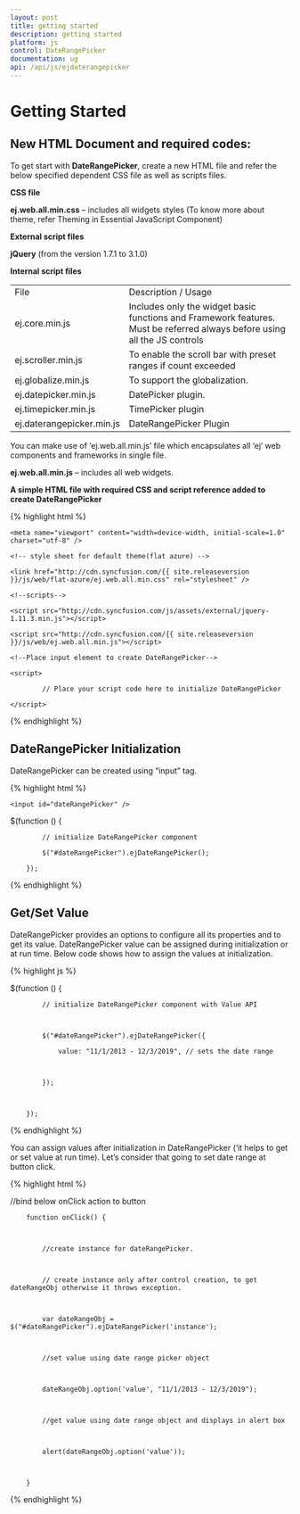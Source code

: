 ```yaml
---
layout: post
title: getting started
description: getting started
platform: js
control: DateRangePicker
documentation: ug
api: /api/js/ejdaterangepicker
---
```


# Getting Started

## New HTML Document and required codes:

To get start with **DateRangePicker**, create a new HTML file and refer the below specified dependent CSS file as well as scripts files.

**CSS file**

**ej.web.all.min.css** – includes all widgets styles (To know more about theme, refer Theming in Essential JavaScript Component)

**External script files**

**jQuery** (from the version 1.7.1 to 3.1.0)

**Internal script files**

<table>
<tr>
<td>
File </td><td>
Description / Usage</td></tr>
<tr>
<td>
ej.core.min.js<br></td><td>
Includes only the widget basic functions and Framework features. Must be referred always before using all the JS controls<br></td></tr>
<tr>
<td>
ej.scroller.min.js</td><td>
To enable the scroll bar with preset ranges if count exceeded</td></tr>
<tr>
<td>
ej.globalize.min.js<br></td><td>
To support the globalization.<br></td></tr>
<tr>
<td>
ej.datepicker.min.js<br></td><td>
DatePicker plugin.</td></tr>
<tr>
<td>
ej.timepicker.min.js</td><td>
TimePicker plugin</td></tr>
<tr>
<td>
ej.daterangepicker.min.js</td><td>
DateRangePicker Plugin</td></tr>
</table>
You can make use of ‘ej.web.all.min.js’ file which encapsulates all ‘ej’ web components and frameworks in single file.



**ej.web.all.min.js** – includes all web widgets.

**A simple HTML file with required CSS and script reference added to create DateRangePicker**


{% highlight html %}



<!DOCTYPE html>

<html>

<head>

    <meta name="viewport" content="width=device-width, initial-scale=1.0" charset="utf-8" />

    <!-- style sheet for default theme(flat azure) -->

    <link href="http://cdn.syncfusion.com/{{ site.releaseversion }}/js/web/flat-azure/ej.web.all.min.css" rel="stylesheet" />

    <!--scripts-->

    <script src="http://cdn.syncfusion.com/js/assets/external/jquery-1.11.3.min.js"></script>

    <script src="http://cdn.syncfusion.com/{{ site.releaseversion }}/js/web/ej.web.all.min.js"></script>

</head>

<body>

    <!--Place input element to create DateRangePicker-->

    <script>

            // Place your script code here to initialize DateRangePicker

    </script>

</body>

</html>


{% endhighlight %}



## DateRangePicker Initialization

DateRangePicker can be created using “input” tag.

{% highlight html %}

<!--input element to create DateRangePicker-->

    <input id="dateRangePicker" />
 
$(function () {

            // initialize DateRangePicker component

            $("#dateRangePicker").ejDateRangePicker();

        });

{% endhighlight %}


## Get/Set Value

DateRangePicker provides an options to configure all its properties and to get its value. DateRangePicker value can be assigned during initialization or at run time. Below code shows how to assign the values at initialization.

{% highlight js %}

$(function () {



            // initialize DateRangePicker component with Value API



            $("#dateRangePicker").ejDateRangePicker({

                value: "11/1/2013 - 12/3/2019", // sets the date range



            });



        });

{% endhighlight %}


You can assign values after initialization in DateRangePicker (‘it helps to get or set value at run time). Let’s consider that going to set date range at button click.


{% highlight html %}


//bind below onClick action to button



        function onClick() {



            //create instance for dateRangePicker.



            // create instance only after control creation, to get dateRangeObj otherwise it throws exception.



            var dateRangeObj = $("#dateRangePicker").ejDateRangePicker('instance');



            //set value using date range picker object



            dateRangeObj.option('value', "11/1/2013 - 12/3/2019");



            //get value using date range object and displays in alert box



            alert(dateRangeObj.option('value'));



        }


{% endhighlight %}



